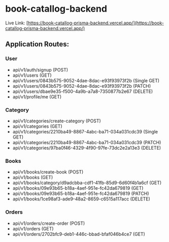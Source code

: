 # book-catallog-backend

Live Link: [https://book-catallog-prisma-backend.vercel.app/](https://book-catallog-prisma-backend.vercel.app/)

## Application Routes:

### User

- api/v1/auth/signup (POST)
- api/v1/users (GET)
- api/v1/users/0843b575-9052-4dae-8dac-e93f93973f2b (Single GET)
- api/v1/users/0843b575-9052-4dae-8dac-e93f93973f2b (PATCH)
- api/v1/users/dbae9e35-f500-4a9b-a7a8-7350877b2e67 (DELETE)
- api/v1/profile/me (GET)

### Category

- api/v1/categories/create-category (POST)
- api/v1/categories (GET)
- api/v1/categories/2210ba49-8867-4abc-ba71-034a031cdc39 (Single GET)
- api/v1/categories/2210ba49-8867-4abc-ba71-034a031cdc39 (PATCH)
- api/v1/categories/97ba0f46-4329-4f90-97fe-73dc2e2a13e3 (DELETE)

### Books

- api/v1/books/create-book (POST)
- api/v1/books (GET)
- api/v1/books/category/d9adcbba-cdf1-41fb-85d9-6d60f4b1a6cf (GET)
- api/v1/books/09e93b65-b18a-4aef-951e-fc42da679819 (GET)
- api/v1/books/09e93b65-b18a-4aef-951e-fc42da679819 (PATCH)
- api/v1/books/1ce98af3-ade9-48a2-8659-c6515a117acc (DELETE)

### Orders

- api/v1/orders/create-order (POST)
- api/v1/orders (GET)
- api/v1/orders/2702bfc9-deb1-446c-bbad-bfaf046b4ce7 (GET)
